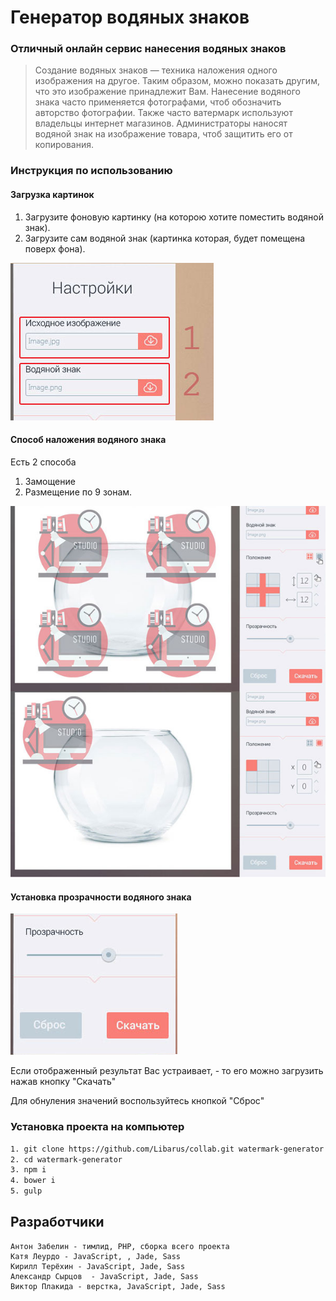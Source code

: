 # Генератор водяных знаков
### Отличный онлайн сервис нанесения водяных знаков
>Создание водяных знаков — техника наложения одного изображения на другое. 
Таким образом, можно показать другим, что это изображение принадлежит Вам. Нанесение водяного знака часто применяется фотографами, чтоб обозначить авторство фотографии. Также часто ватермарк используют владельцы интернет магазинов. Администраторы наносят водяной знак на изображение товара, чтоб защитить его от копирования.

### Инструкция по использованию 

#### Загрузка картинок
1. Загрузите фоновую картинку (на которою хотите поместить водяной знак).
2. Загрузите сам водяной знак (картинка которая, будет помещена поверх фона).

![Загрузка изображений](https://github.com/plakyda1/test/blob/master/watermark1down.jpg)
#### Способ наложения водяного знака
Есть 2 способа 

1. Замощение
2. Размещение по 9 зонам.

![Способы наложения](https://github.com/plakyda1/test/blob/master/view.jpg)

#### Установка прозрачности водяного знака

![Прозрачность](https://github.com/plakyda1/test/blob/master/opacity.jpg)

Если отображенный результат Вас устраивает, - то его можно загрузить нажав кнопку "Скачать"

Для обнуления значений воспользуйтесь кнопкой  "Сброс"

### Установка проекта на компьютер

```sh
1. git clone https://github.com/Libarus/collab.git watermark-generator
2. cd watermark-generator
3. npm i
4. bower i
5. gulp
```
## Разработчики
	Антон Забелин - тимлид, PHP, сборка всего проекта
	Катя Леурдо - JavaScript, , Jade, Sass
	Кирилл Терёхин - JavaScript, Jade, Sass
	Александр Сырцов  - JavaScript, Jade, Sass
	Виктор Плакида - верстка, JavaScript, Jade, Sass


